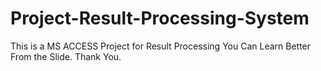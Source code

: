 # Project-Result-Processing-System
This is a MS ACCESS Project for Result Processing
You Can Learn Better From the Slide. Thank You.
